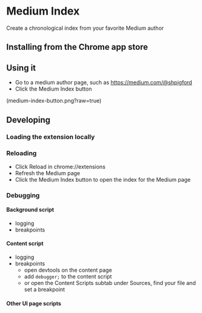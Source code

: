 # Medium Index

Create a chronological index from your favorite Medium author

## Installing from the Chrome app store

## Using it

- Go to a medium author page, such as https://medium.com/@shpigford
- Click the Medium Index button

(medium-index-button.png?raw=true)


## Developing

### Loading the extension locally

### Reloading

- Click Reload in chrome://extensions
- Refresh the Medium page
- Click the Medium Index button to open the index for the Medium page

### Debugging

#### Background script

- logging
- breakpoints

#### Content script

- logging
- breakpoints
    - open devtools on the content page
    - add `debugger;` to the content script
    - or open the Content Scripts subtab under Sources, find your file and set a breakpoint

#### Other UI page scripts

